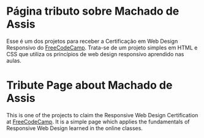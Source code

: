# Página tributo sobre Machado de Assis
Esse é um dos projetos para receber a Certificação em Web Design Responsivo do [FreeCodeCamp](https://www.freecodecamp.org/learn/responsive-web-design/responsive-web-design-projects).
Trata-se de um projeto simples em HTML e CSS que utiliza os princípios de web design responsivo aprendido nas aulas.

# Tribute Page about Machado de Assis
This is one of the projects to claim the Responsive Web Design Certification at [FreeCodeCamp](https://www.freecodecamp.org/learn/responsive-web-design/responsive-web-design-projects).
It is a simple page which applies the fundamentals of Responsive Web Design learned in the online classes.
